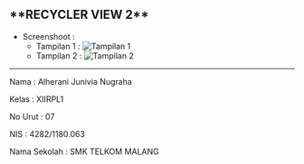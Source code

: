  <h2>**RECYCLER VIEW 2**</h2>
 
 - Screenshoot :
      - Tampilan 1 : ![Tampilan 1](https://cloud.githubusercontent.com/assets/22019277/19958334/08a1fbc2-a1d1-11e6-977d-ae77ff2d48ae.png)
      - Tampilan 2 : ![Tampilan 2](https://cloud.githubusercontent.com/assets/22019277/19958335/08f973de-a1d1-11e6-910a-70440300e13f.png)
      
___________________________________________________________________________________________________________________________________________

  Nama : Alherani Junivia Nugraha
 
  Kelas : XIIRPL1
 
  No Urut : 07
 
  NIS : 4282/1180.063
 
  Nama Sekolah : SMK TELKOM MALANG
